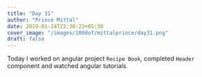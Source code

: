 ```yaml
---
title: "Day 31"
author: "Prince Mittal"
date: 2019-01-24T22:30:23+05:30
cover_image: "/images/100dof/mittalprince/day31.png"
draft: false
---
```


Today I worked on angular project `Recipe Book`, completed `Header` component and watched angular tutorials.